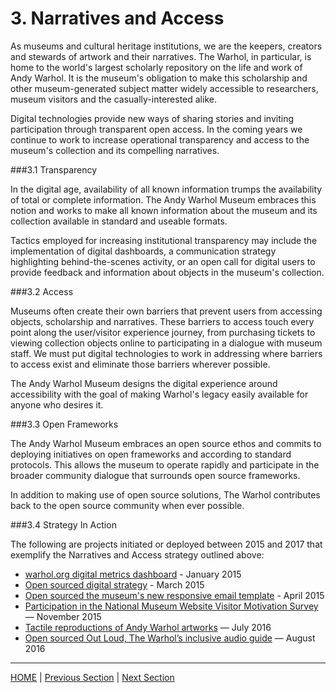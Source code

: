 # 3. Narratives and Access

As museums and cultural heritage institutions, we are the keepers, creators and stewards of artwork and their narratives. The Warhol, in particular, is home to the world's largest scholarly repository on the life and work of Andy Warhol. It is the museum's obligation to make this scholarship and other museum-generated subject matter widely accessible to researchers, museum visitors and the casually-interested alike.

Digital technologies provide new ways of sharing stories and inviting participation through transparent open access. In the coming years we continue to work to increase operational transparency and access to the museum's collection and its compelling narratives.

###3.1 Transparency

In the digital age, availability of all known information trumps the availability of total or complete information. The Andy Warhol Museum embraces this notion and works to make all known information about the museum and its collection available in standard and useable formats.

Tactics employed for increasing institutional transparency may include the implementation of digital dashboards, a communication strategy highlighting behind-the-scenes activity, or an open call for digital users to provide feedback and information about objects in the museum's collection.

###3.2 Access

Museums often create their own barriers that prevent users from accessing objects, scholarship and narratives. These barriers to access touch every point along the user/visitor experience journey, from purchasing tickets to viewing collection objects online to participating in a dialogue with museum staff. We must put digital technologies to work in addressing where barriers to access exist and eliminate those barriers wherever possible.

The Andy Warhol Museum designs the digital experience around accessibility with the goal of making Warhol's legacy easily available for anyone who desires it.

###3.3 Open Frameworks

The Andy Warhol Museum embraces an open source ethos and commits to deploying initiatives on open frameworks and according to standard protocols. This allows the museum to operate rapidly and participate in the broader community dialogue that surrounds open source frameworks.

In addition to making use of open source solutions, The Warhol contributes back to the open source community when ever possible.

###3.4 Strategy In Action

The following are projects initiated or deployed between 2015 and 2017 that exemplify the Narratives and Access strategy outlined above:

* [warhol.org digital metrics dashboard](http://www.warhol.org/digital/metrics) - January 2015
* [Open sourced digital strategy](https://github.com/thewarholmuseum/digital-strategy) - March 2015
* [Open sourced the museum's new responsive email template](https://github.com/thewarholmuseum/responsive-email-template) - April 2015
* [Participation in the National Museum Website Visitor Motivation Survey](http://martyspellerberg.com/2016/02/introduction-of-the-national-museum-website-visitor-motivation-survey/) — November 2015
* [Tactile reproductions of Andy Warhol artworks](http://blog.warhol.org/museum/designing-an-inclusive-audio-guide-part-2-tactile-reproductions/) — July 2016
* [Open sourced Out Loud, The Warhol’s inclusive audio guide](https://github.com/CMP-Studio/TheWarholOutLoud) — August 2016

-----

[HOME](index.md) | [Previous Section](02_Experiences_and_Engagement.md) | [Next Section](04_Organizational_Adaptation.md)

